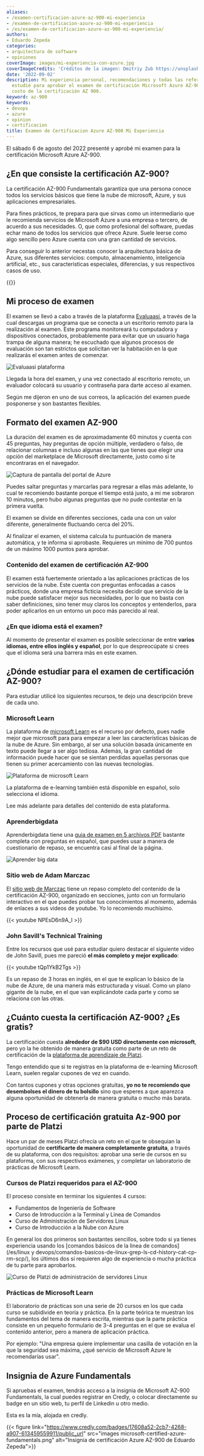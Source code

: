 ```yaml
---
aliases:
- /examen-certificacion-azure-az-900-mi-experiencia
- /examen-de-certificacion-azure-az-900-mi-experiencia
- /es/examen-de-certificacion-azure-az-900-mi-experiencia/
authors:
- Eduardo Zepeda
categories:
- arquitectura de software
- opiniones
coverImage: images/mi-experiencia-con-azure.jpg
coverImageCredits: 'Créditos de la imagen: Dmitriy Zub https://unsplash.com/es/@dimitryzub'
date: '2022-09-02'
description: Mi experiencia personal, recomendaciones y todas las referencias que
  estudié para aprobar el examen de certificación Microsoft Azure AZ-900 Fundamentals,
  costo de la certificación AZ 900.
keyword: az-900
keywords:
- devops
- azure
- opinion
- certificacion
title: Examen de Certificacion Azure AZ-900 Mi Experiencia
---
```


El sábado 6 de agosto del 2022 presenté  y aprobé mi examen para la certificación Microsoft Azure AZ-900.

## ¿En que consiste la certificación AZ-900?

La certificación AZ-900 Fundamentals garantiza que una persona conoce todos los servicios básicos que tiene la nube de microsoft, Azure, y sus aplicaciones empresariales.

Para fines prácticos, te prepara para que sirvas como un intermediario que le recomienda servicios de Microsoft Azure a una empresa o tercero, de acuerdo a sus necesidades. O, que como profesional del software, puedas echar mano de todos los servicios que ofrece Azure. Suele leerse como algo sencillo pero Azure cuenta con una gran cantidad de servicios.

Para conseguir lo anterior necestas conocer la arquitectura básica de Azure, sus diferentes servicios: computo, almacenamiento, inteligencia artificial, etc., sus características especiales, diferencias, y sus respectivos casos de uso.

{{<ad>}}

## Mi proceso de examen

El examen se llevó a cabo a través de la plataforma [Evaluaasi](https://www.evaluaasi.com/#?), a través de la cual descargas un programa que se conecta a un escritorio remoto para la realización al examen. Este programa monitoreará tu computadora y dispositivos conectados, probablemente para evitar que un usuario haga trampa de alguna manera; he escuchado que algunos procesos de evaluación son tan estrictos que solicitan ver la habitación en la que realizarás el examen antes de comenzar.

![Evaluaasi plataforma](images/evaluaasi-plataforma.jpg "Pantalla de inicio de la plataforma de evaluassi")

Llegada la hora del examen, y una vez conectado al escritorio remoto, un evaluador colocará su usuario y contraseña para darte acceso al examen. 

Según me dijeron en uno de sus correos, la aplicación del examen puede posponerse y son bastantes flexibles.

## Formato del examen AZ-900

La duración del examen es de aproximadamente 60 minutos y cuenta con 45 preguntas, hay preguntas de opción múltiple, verdadero o falso, de relacionar columnas e incluso algunas en las que tienes que elegir una opción del marketplace de Microsoft directamente, justo como si te encontraras en el navegador.

![Captura de pantalla del portal de Azure](images/portal-azure.png "Portal de azure")

Puedes saltar preguntas y marcarlas para regresar a ellas más adelante, lo cual te recomiendo bastante porque el tiempo está justo, a mi me sobraron 10 minutos, pero hubo algunas preguntas que no pude contestar en la primera vuelta.

El examen se divide en diferentes secciones, cada una con un valor diferente, generalmente fluctuando cerca del 20%.

Al finalizar el examen, el sistema calcula tu puntuación de manera automática, y te informa si aprobaste. Requieres un mínimo de 700 puntos de un máximo 1000 puntos para aprobar.

### Contenido del examen de certificación AZ-900

El examen está fuertemente orientado a las aplicaciones prácticas de los servicios de la nube. Este cuenta con preguntas enfocadas a casos prácticos, donde una empresa ficticia necesita decidir que servicio de la nube puede satisfacer mejor sus necesidades, por lo que no basta con saber definiciones, sino tener muy claros los conceptos y entenderlos, para poder aplicarlos en un entorno un poco más parecido al real.

### ¿En que idioma está el examen?

Al momento de presentar el examen es posible seleccionar de entre **varios idiomas, entre ellos inglés y español**, por lo que despreocúpate si crees que el idioma será una barrera más en este examen.

## ¿Dónde estudiar para el examen de certificación AZ-900?

Para estudiar utilicé los siguientes recursos, te dejo una descripción breve de cada uno.

### Microsoft Learn

La plataforma de [microsoft Learn](https://docs.microsoft.com/en-us/learn/) es el recurso por defecto,  pues nadie mejor que microsoft para para empezar a leer las características básicas de la nube de Azure. Sin embargo, al ser una solución basada únicamente en texto puede llegar a ser algo tediosa. Además, la gran cantidad de información puede hacer que se sientan perdidas aquellas personas que tienen su primer acercamiento con las nuevas tecnologías.

![Plataforma de microsoft Learn](images/plataforma-microsoft-learn.jpg "Plataforma de microsoft learning")

La plataforma de e-learning también está disponible en español, solo selecciona el idioma. 

Lee más adelante para detalles del contenido de esta plataforma.

### Aprenderbigdata

Aprenderbigdata tiene una [guia de examen en 5 archivos PDF](https://aprenderbigdata.com/az-900-azure-fundamentals/) bastante completa con preguntas en español, que puedes usar a manera de cuestionario de repaso, se encuentra casi al final de la página.

![Aprender big data](images/aprender-big-data.jpg)

### Sitio web de Adam Marczac

El [sitio web de Marczac](https://marczak.io/az-900/) tiene un repaso completo del contenido de la certificación AZ-900, organizado en secciones, junto con un formulario interactivo en el que puedes probar tus conocimientos al momento, además de enlaces a sus videos de youtube. Yo lo recomiendo muchísimo.

{{< youtube NPEsD6n9A_I >}}

### John Savill's Technical Training

Entre los recursos que usé para estudiar quiero destacar el siguiente video de John Savill, pues me pareció **el más completo y mejor explicado**:

{{< youtube tQp1YkB2Tgs >}}

Es un repaso de 3 horas en inglés, en el que te explican lo básico de la nube de Azure, de una manera más estructurada y visual. Como un plano gigante de la nube, en el que van explicándote cada parte y como se relaciona con las otras.

## ¿Cuánto cuesta la certificación AZ-900? ¿Es gratis?

La certificación cuesta **alrededor de $90 USD directamente con microsoft**, pero yo la he obtenido de manera gratuita como parte de un reto de certificación de la [plataforma de aprendizaje de Platzi](https://platzi.com/r/eduardo-zepeda#?).

Tengo entendido que si te registras en la plataforma de e-learning Microsoft Learn, suelen regalar cupones de vez en cuando.

Con tantos cupones y otras opciones gratuitas, **yo no te recomiendo que desembolses el dinero de tu bolsillo** sino que esperes a que aparezca alguna oportunidad de obtenerla de manera gratuita o mucho más barata.

## Proceso de certificación gratuita Az-900 por parte de Platzi

Hace un par de meses Platzi ofrecía un reto en el que te obsequian la oportunidad de **certificarte de manera completamente gratuita**, a través de su plataforma, con dos requisitos: aprobar una serie de cursos en su plataforma, con sus respectivos exámenes, y completar un laboratorio de prácticas de Microsoft Learn.

### Cursos de Platzi requeridos para el AZ-900

El proceso consiste en terminar los siguientes 4 cursos:

* Fundamentos de Ingeniería de Software
* Curso de Introducción a la Terminal y Línea de Comandos
* Curso de Administración de Servidores Linux
* Curso de Introducción a la Nube con Azure

En general los dos primeros son bastantes sencillos, sobre todo si ya tienes experiencia usando los [comandos básicos de la linea de comandos](/es/linux y devops/comandos-basicos-de-linux-grep-ls-cd-history-cat-cp-rm-scp/), los últimos dos sí requieren algo de experiencia o mucha práctica de tu parte para aprobarlos.

![Curso de Platzi de administración de servidores Linux](images/administracion-servidores-linux.jpg "Curso de administración de servidores Linux")

### Prácticas de Microsoft Learn 

El laboratorio de prácticas son una serie de 20 cursos en los que cada curso se subidivide en teoría y práctica. En la parte teórica te muestran los fundamentos del tema de manera escrita, mientras que la parte práctica consiste en un pequeño formulario de 3-4 preguntas en el que se evalua el contenido anterior, pero a manera de aplicación práctica. 

Por ejemplo: "Una empresa quiere implementar una casilla de votación en la que la seguridad sea máxima, ¿qué servicio de Microsoft Azure le recomendarías usar".

## Insignia de Azure Fundamentals

Si apruebas el examen, tendrás acceso a la insignia de Microsoft AZ-900 Fundamentals, la cual puedes registrar en Credly, o colocar directamente su badge en un sitio web, tu perfil de Linkedin u otro medio. 

Esta es la mía, alojada en credly.

{{< figure link="https://www.credly.com/badges/17608a52-2cb7-4268-a907-613459559911/public_url" src="images microsoft-certified-azure-fundamentals.png" alt="Insignia de certificación Azure AZ-900 de Eduardo Zepeda">}}